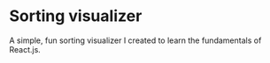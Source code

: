 # Sorting visualizer

A simple, fun sorting visualizer I created to learn the fundamentals of React.js.

